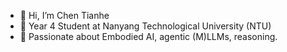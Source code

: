 - 👋 Hi, I’m Chen Tianhe
- 🏫 Year 4 Student at Nanyang Technological University (NTU)
- 🤖 Passionate about Embodied AI, agentic (M)LLMs, reasoning.

<!---
CHEN1594/CHEN1594 is a ✨ special ✨ repository because its `README.md` (this file) appears on your GitHub profile.
You can click the Preview link to take a look at your changes.
--->
